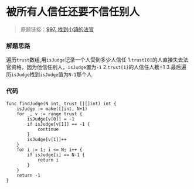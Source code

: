 # 被所有人信任还要不信任别人
> 原题链接：[997. 找到小镇的法官](https://leetcode-cn.com/problems/find-the-town-judge/)

### 解题思路
遍历``trust``数组,用``isJudge``记录一个人受到多少人信任
1.``trust[0]``的人直接失去法官资格，因为他信任别人，``isJudge``置为``-1``
2.``trust[1]``的人信任人数+1
3.最后遍历``isJudge``找到``isJudge``值为``N-1``那个人
### 代码

```golang
func findJudge(N int, trust [][]int) int {
	isJudge := make([]int, N+1)
	for _, v := range trust {
		isJudge[v[0]] = -1
		if isJudge[v[1]] == -1 {
			continue
		}
		isJudge[v[1]]++
	}
	for i := 1; i <= N; i++ {
		if isJudge[i] == N-1 {
			return i
		}
	}
	return -1
}
```